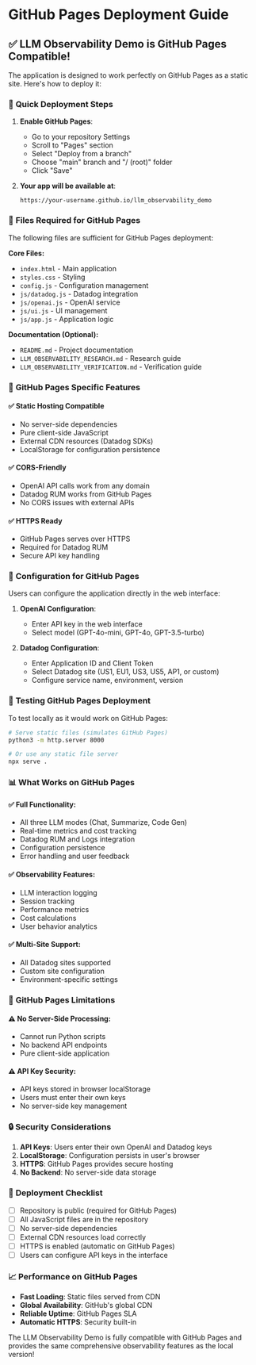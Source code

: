 # GitHub Pages Deployment Guide

## ✅ LLM Observability Demo is GitHub Pages Compatible!

The application is designed to work perfectly on GitHub Pages as a static site. Here's how to deploy it:

### 🚀 **Quick Deployment Steps**

1. **Enable GitHub Pages**:
   - Go to your repository Settings
   - Scroll to "Pages" section
   - Select "Deploy from a branch"
   - Choose "main" branch and "/ (root)" folder
   - Click "Save"

2. **Your app will be available at**:
   ```
   https://your-username.github.io/llm_observability_demo
   ```

### 📁 **Files Required for GitHub Pages**

The following files are sufficient for GitHub Pages deployment:

**Core Files:**
- `index.html` - Main application
- `styles.css` - Styling
- `config.js` - Configuration management
- `js/datadog.js` - Datadog integration
- `js/openai.js` - OpenAI service
- `js/ui.js` - UI management
- `js/app.js` - Application logic

**Documentation (Optional):**
- `README.md` - Project documentation
- `LLM_OBSERVABILITY_RESEARCH.md` - Research guide
- `LLM_OBSERVABILITY_VERIFICATION.md` - Verification guide

### 🔧 **GitHub Pages Specific Features**

#### ✅ **Static Hosting Compatible**
- No server-side dependencies
- Pure client-side JavaScript
- External CDN resources (Datadog SDKs)
- LocalStorage for configuration persistence

#### ✅ **CORS-Friendly**
- OpenAI API calls work from any domain
- Datadog RUM works from GitHub Pages
- No CORS issues with external APIs

#### ✅ **HTTPS Ready**
- GitHub Pages serves over HTTPS
- Required for Datadog RUM
- Secure API key handling

### 🎯 **Configuration for GitHub Pages**

Users can configure the application directly in the web interface:

1. **OpenAI Configuration**:
   - Enter API key in the web interface
   - Select model (GPT-4o-mini, GPT-4o, GPT-3.5-turbo)

2. **Datadog Configuration**:
   - Enter Application ID and Client Token
   - Select Datadog site (US1, EU1, US3, US5, AP1, or custom)
   - Configure service name, environment, version

### 🧪 **Testing GitHub Pages Deployment**

To test locally as it would work on GitHub Pages:

```bash
# Serve static files (simulates GitHub Pages)
python3 -m http.server 8000

# Or use any static file server
npx serve .
```

### 📊 **What Works on GitHub Pages**

#### ✅ **Full Functionality**:
- All three LLM modes (Chat, Summarize, Code Gen)
- Real-time metrics and cost tracking
- Datadog RUM and Logs integration
- Configuration persistence
- Error handling and user feedback

#### ✅ **Observability Features**:
- LLM interaction logging
- Session tracking
- Performance metrics
- Cost calculations
- User behavior analytics

#### ✅ **Multi-Site Support**:
- All Datadog sites supported
- Custom site configuration
- Environment-specific settings

### 🚨 **GitHub Pages Limitations**

#### ⚠️ **No Server-Side Processing**:
- Cannot run Python scripts
- No backend API endpoints
- Pure client-side application

#### ⚠️ **API Key Security**:
- API keys stored in browser localStorage
- Users must enter their own keys
- No server-side key management

### 🔒 **Security Considerations**

1. **API Keys**: Users enter their own OpenAI and Datadog keys
2. **LocalStorage**: Configuration persists in user's browser
3. **HTTPS**: GitHub Pages provides secure hosting
4. **No Backend**: No server-side data storage

### 🎉 **Deployment Checklist**

- [ ] Repository is public (required for GitHub Pages)
- [ ] All JavaScript files are in the repository
- [ ] No server-side dependencies
- [ ] External CDN resources load correctly
- [ ] HTTPS is enabled (automatic on GitHub Pages)
- [ ] Users can configure API keys in the interface

### 📈 **Performance on GitHub Pages**

- **Fast Loading**: Static files served from CDN
- **Global Availability**: GitHub's global CDN
- **Reliable Uptime**: GitHub Pages SLA
- **Automatic HTTPS**: Security built-in

The LLM Observability Demo is fully compatible with GitHub Pages and provides the same comprehensive observability features as the local version!
